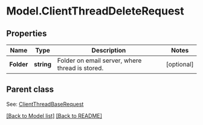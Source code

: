 # Model.ClientThreadDeleteRequest
## Properties
Name | Type | Description | Notes
------------ | ------------- | ------------- | -------------
**Folder** | **string** | Folder on email server, where thread is stored.              | [optional] 

## Parent class

See: [ClientThreadBaseRequest](ClientThreadBaseRequest.md)

[[Back to Model list]](Models.doc) [[Back to README]](README.md)


